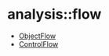 # analysis::flow


   * [ObjectFlow](../../../Library/analysis/flow/ObjectFlow.md)
   * [ControlFlow](../../../Library/analysis/flow/ControlFlow.md)